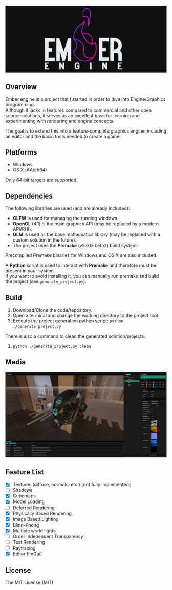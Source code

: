 ![Alt text](./Data/images/ember_banner.png "Ember Logo")

## Overview
Ember engine is a project that I started in order to dive into Engine/Graphics programming. \
Although it lacks in features compared to commercial and other open source solutions, it serves as an excellent base
for learning and experimenting with rendering and engine concepts.

The goal is to extend this into a feature-complete graphics engine, including an editor and the basic tools needed to create a game.

## Platforms
* Windows
* OS X (AArch64)

Only 64-bit targets are supported.

## Dependencies
The following libraries are used (and are already included):
* **GLFW** is used for managing the running windows.
* **OpenGL** (4.1) is the main graphics API (may be replaced by a modern API/RHI).
* **GLM** is used as the base mathematics library (may be replaced with a custom solution in the future).
* The project uses the **Premake** (v5.0.0-beta2) build system.

Precompiled Premake binaries for Windows and OS X are also included.

A **Python** script is used to interact with **Premake** and therefore must be present in your system. \
If you want to avoid installing it, you can manually run premake and build the project (see  `generate_project.py`).

## Build
1. Download/Clone the code/repository.
2. Open a terminal and change the working directory to the project root.
3. Execute the project generation python script: `python ./generate_project.py`

There is also a command to clean the generated solution/projects:
1. `python ./generate_project.py clean` 

## Media
![Alt text](./Data/images/engine_media.png "Engine")

## Feature List
- [x] Textures (diffuse, normals, etc.) [not fully implemented]
- [ ] Shadows
- [x] Cubemaps
- [x] Model Loading
- [ ] Deferred Rendering
- [x] Physically Based Rendering
- [x] Image Based Lighting
- [x] Blinn-Phong
- [x] Multiple world lights
- [ ] Order Independent Transparency
- [ ] Text Rendering
- [ ] Raytracing
- [x] Editor (ImGui)

## License
The MIT License (MIT) 
